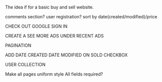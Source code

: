 The idea if for a basic buy and sell website.




comments section?
user registration?
sort by date(created/modified)/price

CHECK OUT GOOGLE SIGN IN

CREATE A SEE MORE ADS UNDER RECENT ADS

PAGINATION

ADD DATE CREATED
DATE MODIFIED ON
SOLD CHECKBOX

USER COLLECTION

Make all pages uniform style
All fields required?
